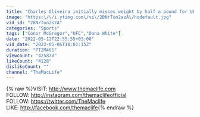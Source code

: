 ```yaml
---
title: "Charles Oliveira initially misses weight by half a pound for UFC 274 title fight with Justin Gaethje"
image: "https:\/\/i.ytimg.com\/vi\/2BNrTon2szA\/hqdefault.jpg"
vid_id: "2BNrTon2szA"
categories: "Sports"
tags: ["Conor McGregor","UFC","Dana White"]
date: "2022-05-12T22:55:55+03:00"
vid_date: "2022-05-06T18:01:15Z"
duration: "PT2M46S"
viewcount: "425870"
likeCount: "4128"
dislikeCount: ""
channel: "TheMacLife"
---
```

{% raw %}VISIT: <a rel="nofollow" target="blank" href="http://www.themaclife.com">http://www.themaclife.com</a><br />FOLLOW: <a rel="nofollow" target="blank" href="http://instagram.com/themaclifeofficial">http://instagram.com/themaclifeofficial</a><br />FOLLOW: <a rel="nofollow" target="blank" href="https://twitter.com/TheMaclife">https://twitter.com/TheMaclife</a><br />LIKE: <a rel="nofollow" target="blank" href="http://facebook.com/themaclife">http://facebook.com/themaclife</a>{% endraw %}
